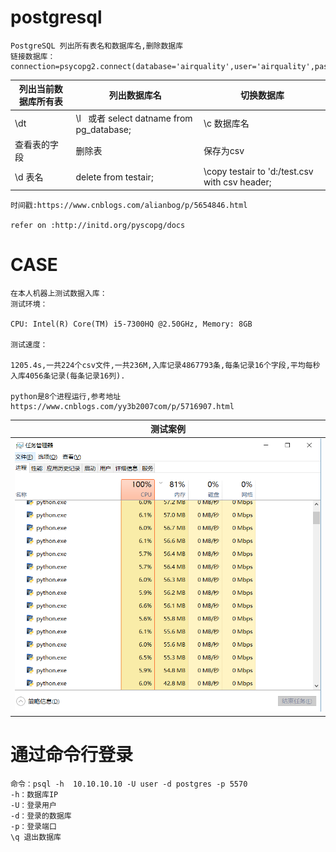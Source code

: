 # postgresql
    PostgreSQL 列出所有表名和数据库名,删除数据库
    链接数据库：
    connection=psycopg2.connect(database='airquality',user='airquality',password='123456',host='127.0.0.1',port='5432')

|列出当前数据库所有表| 列出数据库名| 切换数据库 | 
|-------|-----|----|
|\dt |\l   或者 select datname from pg_database;|\c 数据库名|
|查看表的字段|删除表|保存为csv|
|\d 表名|delete from testair;|\copy testair to 'd:/test.csv with csv header;|

    时间戳:https://www.cnblogs.com/alianbog/p/5654846.html

    refer on :http://initd.org/pyscopg/docs

# CASE
    在本人机器上测试数据入库：
    测试环境：

    CPU: Intel(R) Core(TM) i5-7300HQ @2.50GHz, Memory: 8GB

    测试速度：

    1205.4s,一共224个csv文件,一共236M,入库记录4867793条,每条记录16个字段,平均每秒入库4056条记录(每条记录16列).

    python是8个进程运行,参考地址https://www.cnblogs.com/yy3b2007com/p/5716907.html

| 测试案例 | 
| :---------------: | 
| ![](https://github.com/gc13141112/postgresql/raw/master/img/%E6%B5%8B%E8%AF%95%E8%BF%9B%E7%A8%8B.png) | 


# 通过命令行登录
    命令：psql -h  10.10.10.10 -U user -d postgres -p 5570
    -h：数据库IP 
    -U：登录用户 
    -d：登录的数据库 
    -p：登录端口
    \q 退出数据库
